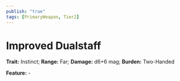 ```yaml
---
publish: "true"
tags: [PrimaryWeapon, Tier2]
---
```

# Improved Dualstaff

**Trait:** Instinct; **Range:** Far; **Damage:** d6+6 mag; **Burden:** Two-Handed

**Feature:** -

